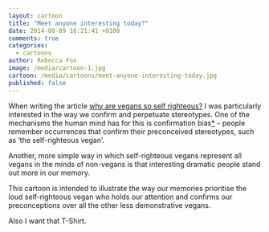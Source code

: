 ```yaml
---
layout: cartoon
title: "Meet anyone interesting today?"
date: 2014-08-09 16:21:41 +0100
comments: true
categories: 
  - cartoons
author: Rebecca Fox
image: /media/cartoon-1.jpg
cartoon: /media/cartoons/meet-anyone-interesting-today.jpg
published: false
---
```

When writing the article [why are vegans so self righteous?](/ "FIXME!") I was particularly interested in the way  we confirm and perpetuate stereotypes. One of the mechanisms the human mind has for this is confirmation bias[*](http://en.wikipedia.org/wiki/Confirmation_bias "Wikipedia article on confirmation bias") –
 people remember occurrences that confirm their preconceived stereotypes, such as ‘the self-righteous vegan’. <!--more-->
 
Another, more simple way in which self-righteous vegans represent all vegans in the minds of non-vegans is that interesting dramatic people stand out more in our memory.

This cartoon is intended to illustrate the way our memories prioritise the loud self-righteous vegan who holds our attention and confirms our preconceptions over all the other less demonstrative vegans.

Also I want that T-Shirt.


